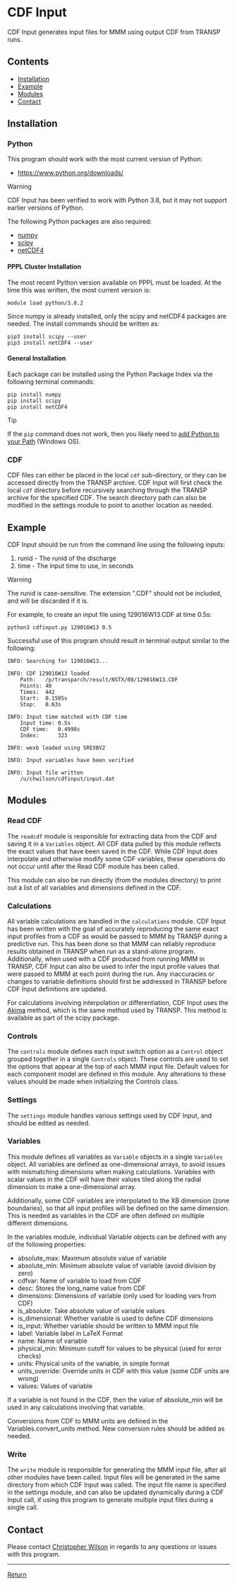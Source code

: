 # CDF Input

CDF Input generates input files for MMM using output CDF from TRANSP runs.

## Contents
- [Installation](#installation)
- [Example](#example)
- [Modules](#modules)
- [Contact](#contact)

## Installation

### Python

This program should work with the most current version of Python:
* https://www.python.org/downloads/

> [!Warning]
> CDF Input has been verified to work with Python 3.8, but it may not support earlier versions of Python.

The following Python packages are also required:
* [numpy](https://numpy.org/)
* [scipy](https://scipy.org/)
* [netCDF4](https://unidata.github.io/netcdf4-python/)

#### PPPL Cluster Installation
The most recent Python version available on PPPL must be loaded.  At the time this was written, the most current version is:
```
module load python/3.8.2
```

Since numpy is already installed, only the scipy and netCDF4 packages are needed.  The install commands should be written as:
```
pip3 install scipy --user
pip3 install netCDF4 --user
```

#### General Installation
Each package can be installed using the Python Package Index via the following terminal commands:
```
pip install numpy
pip install scipy
pip install netCDF4
```

> [!Tip]
> If the `pip` command does not work, then you likely need to [add Python to your Path](https://datatofish.com/add-python-to-windows-path/) (Windows OS).

### CDF

CDF files can either be placed in the local `cdf` sub-directory, or they can be accessed directly from the TRANSP archive.  CDF Input will first check the local `cdf` directory before recursively searching through the TRANSP archive for the specified CDF.  The search directory path can also be modified in the settings module to point to another location as needed.


## Example

CDF Input should be run from the command line using the following inputs:
1. runid - The runid of the discharge
2. time - The input time to use, in seconds

> [!Warning]
> The runid is case-sensitive.  The extension ".CDF" should not be included, and will be discarded if it is.

For example, to create an input file using 129016W13.CDF at time 0.5s:
```
python3 cdfinput.py 129016W13 0.5
```

Successful use of this program should result in terminal output similar to the following:

```
INFO: Searching for 129016W13...

INFO: CDF 129016W13 loaded
    Path:   /p/transparch/result/NSTX/08/129016W13.CDF
    Points: 40
    Times:  442
    Start:  0.1505s
    Stop:   0.63s

INFO: Input time matched with CDF time
    Input time: 0.5s
    CDF time:   0.4998s
    Index:      323

INFO: wexb loaded using SREXBV2

INFO: Input variables have been verified

INFO: Input file written
    /u/chwilson/cdfinput/input.dat
```

## Modules

### Read CDF

The `readcdf` module is responsible for extracting data from the CDF and saving it in a `Variables` object.  All CDF data pulled by this module reflects the exact values that have been saved in the CDF.  While CDF Input does interpolate and otherwise modify some CDF variables, these operations do not occur until after the Read CDF module has been called.

This module can also be run directly (from the modules directory) to print out a list of all variables and dimensions defined in the CDF.

### Calculations

All variable calculations are handled in the `calculations` module.  CDF Input has been written with the goal of accurately reproducing the same exact input profiles from a CDF as would be passed to MMM by TRANSP during a predictive run.  This has been done so that MMM can reliably reproduce results obtained in TRANSP when run as a stand-alone program. Additionally, when used with a CDF produced from running MMM in TRANSP, CDF Input can also be used to infer the input profile values that were passed to MMM at each point during the run.  Any inaccuracies or changes to variable definitions should first be addressed in TRANSP before CDF Input definitions are updated.

For calculations involving interpolation or differentiation, CDF Input uses the [Akima](https://dl.acm.org/doi/pdf/10.1145/360767.360779) method, which is the same method used by TRANSP.  This method is available as part of the scipy package.  

### Controls

The `controls` module defines each input switch option as a `Control` object grouped together in a single `Controls` object.  These controls are used to set the options that appear at the top of each MMM input file.  Default values for each component model are defined in this module.  Any alterations to these values should be made when initializing the Controls class.

### Settings

The `settings` module handles various settings used by CDF Input, and should be edited as needed.

### Variables

This module defines all variables as `Variable` objects in a single `Variables` object.  All variables are defined as one-dimensional arrays, to avoid issues with mismatching dimensions when making calculations.  Variables with scalar values in the CDF will have their values tiled along the radial dimension to make a one-dimensional array.

Additionally, some CDF variables are interpolated to the XB dimension (zone boundaries), so that all input profiles will be defined on the same dimension.  This is needed as variables in the CDF are often defined on multiple different dimensions.

In the variables module, individual Variable objects can be defined with any of the following properties:
* absolute_max: Maximum absolute value of variable
* absolute_min: Minimum absolute value of variable (avoid division by zero)
* cdfvar: Name of variable to load from CDF
* desc: Stores the long_name value from CDF
* dimensions: Dimensions of variable (only used for loading vars from CDF)
* is_absolute: Take absolute value of variable values
* is_dimensional: Whether variable is used to define CDF dimensions
* is_input: Whether variable should be written to MMM input file
* label: Variable label in LaTeX Format
* name: Name of variable
* physical_min: Minimum cutoff for values to be physical (used for error checks)
* units: Physical units of the variable, in simple format
* units_override: Override units in CDF with this value (some CDF units are wrong)
* values: Values of variable

If a variable is not found in the CDF, then the value of absolute_min will be used in any calculations involving that variable.

Conversions from CDF to MMM units are defined in the Variables.convert_units method.  New conversion rules should be added as needed.

### Write

The `write` module is responsible for generating the MMM input file, after all other modules have been called.  Input files will be generated in the same directory from which CDF Input was called.  The input file name is specified in the settings module, and can also be updated dynamically during a CDF Input call, if using this program to generate multiple input files during a single call.

## Contact

Please contact [Christopher Wilson](cwilson@lehigh.edu) in regards to any questions or issues with this program.


---

[Return](../README.md)
